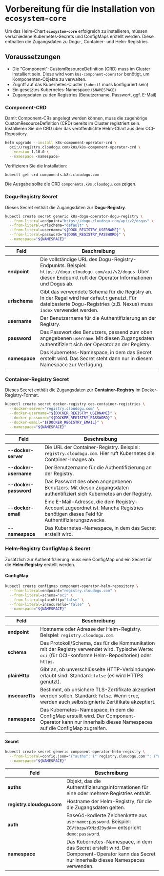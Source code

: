 # Vorbereitung für die Installation von `ecosystem-core`

Um das Helm-Chart **`ecosystem-core`** erfolgreich zu installieren, müssen verschiedene Kubernetes-Secrets und ConfigMaps erstellt werden. 
Diese enthalten die Zugangsdaten zu Dogu-, Container- und Helm-Registries.

## Voraussetzungen

- Die "Component"-CustomResourceDefinition (CRD) muss im Cluster installiert sein.
  Diese wird vom `k8s-component-operator` benötigt, um Komponenten-Objekte zu verwalten.
- Zugriff auf das Kubernetes-Cluster (`kubectl` muss konfiguriert sein)
- Ein gesetztes Kubernetes-Namespace (`$NAMESPACE`)
- Zugangsdaten zu den Registries (Benutzername, Passwort, ggf. E-Mail)

### Component-CRD

Damit Component-CRs angelegt werden können, muss die zugehörige CustomResourceDefinition (CRD) bereits im Cluster registriert sein.
Installieren Sie die CRD über das veröffentlichte Helm-Chart aus dem OCI-Repository.
```bash
helm upgrade --install k8s-component-operator-crd \
  oci://registry.cloudogu.com/k8s/k8s-component-operator-crd \
  --version 1.10.0 \
  --namespace <namespace>
```

Verifizieren Sie die Installation:
```bash
kubectl get crd components.k8s.cloudogu.com
```
Die Ausgabe sollte die CRD `components.k8s.cloudogu.com` zeigen.

### Dogu-Registry Secret

Dieses Secret enthält die Zugangsdaten zur **Dogu-Registry**.

```bash
kubectl create secret generic k8s-dogu-operator-dogu-registry \
  --from-literal=endpoint="https://dogu.cloudogu.com/api/v2/dogus" \
  --from-literal=urlschema="default" \
  --from-literal=username="${DOGU_REGISTRY_USERNAME}" \
  --from-literal=password="${DOGU_REGISTRY_PASSWORD}" \
  --namespace="${NAMESPACE}"
```

| Feld          | Beschreibung                                                                                                                                                            |
| ------------- |-------------------------------------------------------------------------------------------------------------------------------------------------------------------------|
| **endpoint**  | Die vollständige URL des Dogu-Registry-Endpunkts. Beispiel: `https://dogu.cloudogu.com/api/v2/dogus`. Über diesen Endpunkt ruft der Operator Informationen und Dogus ab. |
| **urlschema** | Gibt das verwendete Schema für die Registry an. In der Regel wird hier `default` genutzt. Für dateibasierte Dogu-Registries (z.B. Nexus) muss `index` verwendet werden. |
| **username**  | Der Benutzername für die Authentifizierung an der Registry.                                    |
| **password**  | Das Passwort des Benutzers, passend zum oben angegebenen `username`. Mit diesen Zugangsdaten authentifiziert sich der Operator an der Registry.                         |
| **namespace** | Das Kubernetes-Namespace, in dem das Secret erstellt wird. Das Secret steht dann nur in diesem Namespace zur Verfügung.                                                 |


### Container-Registry Secret

Dieses Secret enthält die Zugangsdaten zur **Container-Registry** im Docker-Registry-Format.

```bash
kubectl create secret docker-registry ces-container-registries \
  --docker-server="registry.cloudogu.com" \
  --docker-username="${DOCKER_REGISTRY_USERNAME}" \
  --docker-password="${DOCKER_REGISTRY_PASSWORD}" \
  --docker-email="${DOCKER_REGISTRY_EMAIL}" \
  --namespace="${NAMESPACE}"
```

| Feld                  | Beschreibung                                                                                                                        |
| --------------------- |-------------------------------------------------------------------------------------------------------------------------------------|
| **--docker-server**   | Die URL der Container-Registry. Beispiel: `registry.cloudogu.com`. Hier ruft Kubernetes die Container-Images ab.                    |
| **--docker-username** | Der Benutzername für die Authentifizierung an der Registry.                                                                         |
| **--docker-password** | Das Passwort des oben angegebenen Benutzers. Mit diesen Zugangsdaten authentifiziert sich Kubernetes an der Registry.               |
| **--docker-email**    | Eine E-Mail-Adresse, die dem Registry-Account zugeordnet ist. Manche Registries benötigen dieses Feld für Authentifizierungszwecke. |
| **--namespace**       | Das Kubernetes-Namespace, in dem das Secret erstellt wird.                                                                          |


### Helm-Registry ConfigMap & Secret

Zusätzlich zur Authentifizierung muss eine ConfigMap und ein Secret für die **Helm-Registry** erstellt werden.

#### ConfigMap

```bash
kubectl create configmap component-operator-helm-repository \
  --from-literal=endpoint="registry.cloudogu.com" \
  --from-literal=schema="oci" \
  --from-literal=plainHttp="false" \
  --from-literal=insecureTls="false"  \
  --namespace="${NAMESPACE}"
```

| Feld            | Beschreibung                                                                                                                                              |
| --------------- |-----------------------------------------------------------------------------------------------------------------------------------------------------------|
| **endpoint**    | Hostname oder Adresse der Helm-Registry. Beispiel: `registry.cloudogu.com`.                                                                               |
| **schema**      | Das Protokoll/Schema, das für die Kommunikation mit der Registry verwendet wird. Typische Werte: `oci` (für OCI-konforme Helm-Repositories) oder `https`. |
| **plainHttp**   | Gibt an, ob unverschlüsselte HTTP-Verbindungen erlaubt sind. Standard: `false` (es wird HTTPS genutzt).                                                   |
| **insecureTls** | Bestimmt, ob unsichere TLS-Zertifikate akzeptiert werden sollen. Standard: `false`. Wenn `true`, werden auch selbstsignierte Zertifikate akzeptiert.      |
| **namespace**   | Das Kubernetes-Namespace, in dem die ConfigMap erstellt wird. Der Component-Operator kann nur innerhalb dieses Namespaces auf die ConfigMap zugreifen.    |


#### Secret

```bash
kubectl create secret generic component-operator-helm-registry \
  --from-literal=config.json='{"auths": {"'registry.cloudogu.com'": {"auth": "'$(echo -n "${HELM_REGISTRY_USERNAME}:${HELM_REGISTRY_PASSWORD}" | base64)'"}}}' \
  --namespace="${NAMESPACE}"
```

| Feld                      | Beschreibung                                                                                                                                 |
| ------------------------- | -------------------------------------------------------------------------------------------------------------------------------------------- |
| **auths**                 | Objekt, das die Authentifizierungsinformationen für eine oder mehrere Registries enthält.                                                    |
| **registry.cloudogu.com** | Hostname der Helm-Registry, für die die Zugangsdaten gelten.                                                                                 |
| **auth**                  | Base64-kodierte Zeichenkette aus `username:password`. Beispiel: `ZGVtbzpwYXNzd29ydA==` entspricht `demo:password`.                           |
| **namespace**             | Das Kubernetes-Namespace, in dem das Secret erstellt wird. Der Component-Operator kann das Secret nur innerhalb dieses Namespaces verwenden. |
